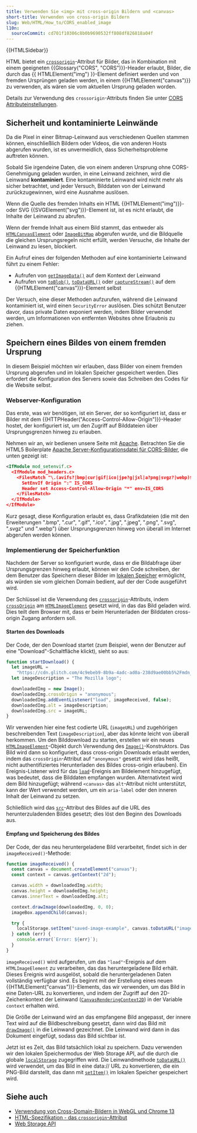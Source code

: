 ```yaml
---
title: Verwenden Sie <img> mit cross-origin Bildern und <canvas>
short-title: Verwenden von cross-origin Bildern
slug: Web/HTML/How_to/CORS_enabled_image
l10n:
  sourceCommit: cd701f10306c8b0b9690532ff808df826818a04f
---
```


{{HTMLSidebar}}

HTML bietet ein [`crossorigin`](/de/docs/Web/HTML/Reference/Elements/img#crossorigin)-Attribut für Bilder, das in Kombination mit einem geeigneten {{Glossary("CORS", "CORS")}}-Header erlaubt, Bilder, die durch das {{ HTMLElement("img") }}-Element definiert werden und von fremden Ursprüngen geladen werden, in einem {{HTMLElement("canvas")}} zu verwenden, als wären sie vom aktuellen Ursprung geladen worden.

Details zur Verwendung des `crossorigin`-Attributs finden Sie unter [CORS Attributeinstellungen](/de/docs/Web/HTML/Reference/Attributes/crossorigin).

## Sicherheit und kontaminierte Leinwände

Da die Pixel in einer Bitmap-Leinwand aus verschiedenen Quellen stammen können, einschließlich Bildern oder Videos, die von anderen Hosts abgerufen wurden, ist es unvermeidlich, dass Sicherheitsprobleme auftreten können.

Sobald Sie irgendeine Daten, die von einem anderen Ursprung ohne CORS-Genehmigung geladen wurden, in eine Leinwand zeichnen, wird die Leinwand **kontaminiert**. Eine kontaminierte Leinwand wird nicht mehr als sicher betrachtet, und jeder Versuch, Bilddaten von der Leinwand zurückzugewinnen, wird eine Ausnahme auslösen.

Wenn die Quelle des fremden Inhalts ein HTML {{HTMLElement("img")}}- oder SVG {{SVGElement("svg")}}-Element ist, ist es nicht erlaubt, die Inhalte der Leinwand zu abrufen.

Wenn der fremde Inhalt aus einem Bild stammt, das entweder als [`HTMLCanvasElement`](/de/docs/Web/API/HTMLCanvasElement) oder [`ImageBitMap`](/de/docs/Web/API/ImageBitmap) abgerufen wurde, und die Bildquelle die gleichen Ursprungsregeln nicht erfüllt, werden Versuche, die Inhalte der Leinwand zu lesen, blockiert.

Ein Aufruf eines der folgenden Methoden auf eine kontaminierte Leinwand führt zu einem Fehler:

- Aufrufen von [`getImageData()`](/de/docs/Web/API/CanvasRenderingContext2D/getImageData) auf dem Kontext der Leinwand
- Aufrufen von [`toBlob()`](/de/docs/Web/API/HTMLCanvasElement/toBlob), [`toDataURL()`](/de/docs/Web/API/HTMLCanvasElement/toDataURL) oder [`captureStream()`](/de/docs/Web/API/HTMLCanvasElement/captureStream) auf dem {{HTMLElement("canvas")}}-Element selbst

Der Versuch, eine dieser Methoden aufzurufen, während die Leinwand kontaminiert ist, wird einen `SecurityError` auslösen. Dies schützt Benutzer davor, dass private Daten exponiert werden, indem Bilder verwendet werden, um Informationen von entfernten Websites ohne Erlaubnis zu ziehen.

## Speichern eines Bildes von einem fremden Ursprung

In diesem Beispiel möchten wir erlauben, dass Bilder von einem fremden Ursprung abgerufen und im lokalen Speicher gespeichert werden. Dies erfordert die Konfiguration des Servers sowie das Schreiben des Codes für die Website selbst.

### Webserver-Konfiguration

Das erste, was wir benötigen, ist ein Server, der so konfiguriert ist, dass er Bilder mit dem {{HTTPHeader("Access-Control-Allow-Origin")}}-Header hostet, der konfiguriert ist, um den Zugriff auf Bilddateien über Ursprungsgrenzen hinweg zu erlauben.

Nehmen wir an, wir bedienen unsere Seite mit [Apache](https://httpd.apache.org/). Betrachten Sie die HTML5 Boilerplate [Apache Server-Konfigurationsdatei für CORS-Bilder](https://github.com/h5bp/server-configs-apache/blob/main/h5bp/cross-origin/images.conf), die unten gezeigt ist:

```xml
<IfModule mod_setenvif.c>
  <IfModule mod_headers.c>
    <FilesMatch "\.(avifs?|bmp|cur|gif|ico|jpe?g|jxl|a?png|svgz?|webp)$">
      SetEnvIf Origin ":" IS_CORS
      Header set Access-Control-Allow-Origin "*" env=IS_CORS
    </FilesMatch>
  </IfModule>
</IfModule>
```

Kurz gesagt, diese Konfiguration erlaubt es, dass Grafikdateien (die mit den Erweiterungen ".bmp", ".cur", ".gif", ".ico", ".jpg", ".jpeg", ".png", ".svg", ".svgz" und ".webp") über Ursprungsgrenzen hinweg von überall im Internet abgerufen werden können.

### Implementierung der Speicherfunktion

Nachdem der Server so konfiguriert wurde, dass er die Bildabfrage über Ursprungsgrenzen hinweg erlaubt, können wir den Code schreiben, der dem Benutzer das Speichern dieser Bilder im [lokalen Speicher](/de/docs/Web/API/Web_Storage_API) ermöglicht, als würden sie vom gleichen Domain bedient, auf der der Code ausgeführt wird.

Der Schlüssel ist die Verwendung des [`crossorigin`](/de/docs/Web/HTML/Reference/Elements/img#crossorigin)-Attributs, indem [`crossOrigin`](/de/docs/Web/API/HTMLImageElement/crossOrigin) am [`HTMLImageElement`](/de/docs/Web/API/HTMLImageElement) gesetzt wird, in das das Bild geladen wird. Dies teilt dem Browser mit, dass er beim Herunterladen der Bilddaten cross-origin Zugang anfordern soll.

#### Starten des Downloads

Der Code, der den Download startet (zum Beispiel, wenn der Benutzer auf eine "Download"-Schaltfläche klickt), sieht so aus:

```js
function startDownload() {
  let imageURL =
    "https://cdn.glitch.com/4c9ebeb9-8b9a-4adc-ad0a-238d9ae00bb5%2Fmdn_logo-only_color.svg?1535749917189";
  let imageDescription = "The Mozilla logo";

  downloadedImg = new Image();
  downloadedImg.crossOrigin = "anonymous";
  downloadedImg.addEventListener("load", imageReceived, false);
  downloadedImg.alt = imageDescription;
  downloadedImg.src = imageURL;
}
```

Wir verwenden hier eine fest codierte URL (`imageURL`) und zugehörigen beschreibenden Text (`imageDescription`), aber das könnte leicht von überall herkommen. Um den Bilddownload zu starten, erstellen wir ein neues [`HTMLImageElement`](/de/docs/Web/API/HTMLImageElement)-Objekt durch Verwendung des [`Image()`](/de/docs/Web/API/HTMLImageElement/Image)-Konstruktors. Das Bild wird dann so konfiguriert, dass cross-origin Downloads erlaubt werden, indem das `crossOrigin`-Attribut auf `"anonymous"` gesetzt wird (das heißt, nicht authentifiziertes Herunterladen des Bildes cross-origin erlauben). Ein Ereignis-Listener wird für das [`load`](/de/docs/Web/API/Window/load_event)-Ereignis am Bildelement hinzugefügt, was bedeutet, dass die Bilddaten empfangen wurden. Alternativtext wird dem Bild hinzugefügt; während `<canvas>` das `alt`-Attribut nicht unterstützt, kann der Wert verwendet werden, um ein `aria-label` oder den inneren Inhalt der Leinwand zu setzen.

Schließlich wird das [`src`](/de/docs/Web/API/HTMLImageElement/src)-Attribut des Bildes auf die URL des herunterzuladenden Bildes gesetzt; dies löst den Beginn des Downloads aus.

#### Empfang und Speicherung des Bildes

Der Code, der das neu heruntergeladene Bild verarbeitet, findet sich in der `imageReceived()`-Methode:

```js
function imageReceived() {
  const canvas = document.createElement("canvas");
  const context = canvas.getContext("2d");

  canvas.width = downloadedImg.width;
  canvas.height = downloadedImg.height;
  canvas.innerText = downloadedImg.alt;

  context.drawImage(downloadedImg, 0, 0);
  imageBox.appendChild(canvas);

  try {
    localStorage.setItem("saved-image-example", canvas.toDataURL("image/png"));
  } catch (err) {
    console.error(`Error: ${err}`);
  }
}
```

`imageReceived()` wird aufgerufen, um das `"load"`-Ereignis auf dem `HTMLImageElement` zu verarbeiten, das das heruntergeladene Bild erhält. Dieses Ereignis wird ausgelöst, sobald die heruntergeladenen Daten vollständig verfügbar sind. Es beginnt mit der Erstellung eines neuen {{HTMLElement("canvas")}}-Elements, das wir verwenden, um das Bild in eine Daten-URL zu konvertieren, und indem der Zugriff auf den 2D-Zeichenkontext der Leinwand ([`CanvasRenderingContext2D`](/de/docs/Web/API/CanvasRenderingContext2D)) in der Variable `context` erhalten wird.

Die Größe der Leinwand wird an das empfangene Bild angepasst, der innere Text wird auf die Bildbeschreibung gesetzt, dann wird das Bild mit [`drawImage()`](/de/docs/Web/API/CanvasRenderingContext2D/drawImage) in die Leinwand gezeichnet. Die Leinwand wird dann in das Dokument eingefügt, sodass das Bild sichtbar ist.

Jetzt ist es Zeit, das Bild tatsächlich lokal zu speichern. Dazu verwenden wir den lokalen Speichermodus der Web Storage API, auf die durch die globale [`localStorage`](/de/docs/Web/API/Window/localStorage) zugegriffen wird. Die Leinwandmethode [`toDataURL()`](/de/docs/Web/API/HTMLCanvasElement/toDataURL) wird verwendet, um das Bild in eine data:// URL zu konvertieren, die ein PNG-Bild darstellt, das dann mit [`setItem()`](/de/docs/Web/API/Storage/setItem) im lokalen Speicher gespeichert wird.

## Siehe auch

- [Verwendung von Cross-Domain-Bildern in WebGL und Chrome 13](https://blog.chromium.org/2011/07/using-cross-domain-images-in-webgl-and.html)
- [HTML-Spezifikation - das `crossorigin`-Attribut](https://html.spec.whatwg.org/multipage/embedded-content.html#attr-img-crossorigin)
- [Web Storage API](/de/docs/Web/API/Web_Storage_API)
